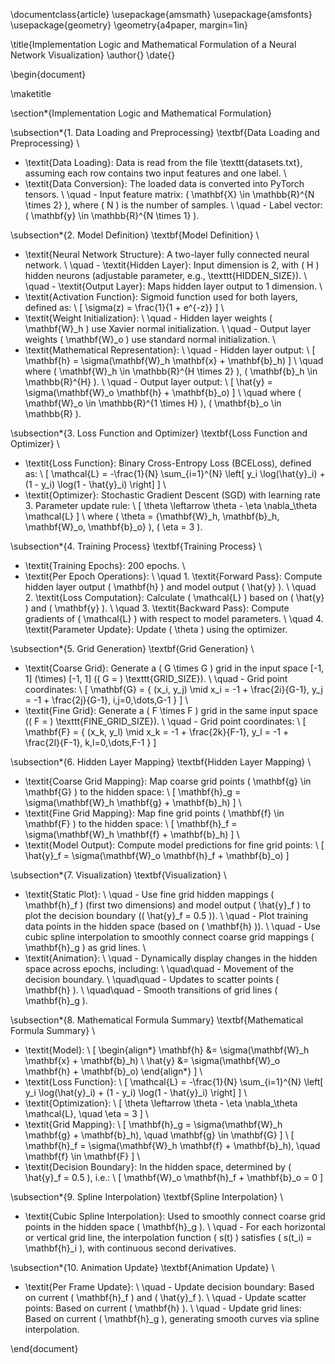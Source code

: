 \documentclass{article}
\usepackage{amsmath}
\usepackage{amsfonts}
\usepackage{geometry}
\geometry{a4paper, margin=1in}

\title{Implementation Logic and Mathematical Formulation of a Neural Network Visualization}
\author{}
\date{}

\begin{document}

\maketitle

\section*{Implementation Logic and Mathematical Formulation}

\subsection*{1. Data Loading and Preprocessing}
\textbf{Data Loading and Preprocessing} \\
- \textit{Data Loading}: Data is read from the file \texttt{datasets.txt}, assuming each row contains two input features and one label. \\
- \textit{Data Conversion}: The loaded data is converted into PyTorch tensors. \\
\quad - Input feature matrix: \( \mathbf{X} \in \mathbb{R}^{N \times 2} \), where \( N \) is the number of samples. \\
\quad - Label vector: \( \mathbf{y} \in \mathbb{R}^{N \times 1} \).

\subsection*{2. Model Definition}
\textbf{Model Definition} \\
- \textit{Neural Network Structure}: A two-layer fully connected neural network. \\
\quad - \textit{Hidden Layer}: Input dimension is 2, with \( H \) hidden neurons (adjustable parameter, e.g., \texttt{HIDDEN\_SIZE}). \\
\quad - \textit{Output Layer}: Maps hidden layer output to 1 dimension. \\
- \textit{Activation Function}: Sigmoid function used for both layers, defined as: \\
\[
\sigma(z) = \frac{1}{1 + e^{-z}}
\] \\
- \textit{Weight Initialization}: \\
\quad - Hidden layer weights \( \mathbf{W}_h \) use Xavier normal initialization. \\
\quad - Output layer weights \( \mathbf{W}_o \) use standard normal initialization. \\
- \textit{Mathematical Representation}: \\
\quad - Hidden layer output: \\
\[
\mathbf{h} = \sigma(\mathbf{W}_h \mathbf{x} + \mathbf{b}_h)
\] \\
\quad where \( \mathbf{W}_h \in \mathbb{R}^{H \times 2} \), \( \mathbf{b}_h \in \mathbb{R}^{H} \). \\
\quad - Output layer output: \\
\[
\hat{y} = \sigma(\mathbf{W}_o \mathbf{h} + \mathbf{b}_o)
\] \\
\quad where \( \mathbf{W}_o \in \mathbb{R}^{1 \times H} \), \( \mathbf{b}_o \in \mathbb{R} \).

\subsection*{3. Loss Function and Optimizer}
\textbf{Loss Function and Optimizer} \\
- \textit{Loss Function}: Binary Cross-Entropy Loss (BCELoss), defined as: \\
\[
\mathcal{L} = -\frac{1}{N} \sum_{i=1}^{N} \left[ y_i \log(\hat{y}_i) + (1 - y_i) \log(1 - \hat{y}_i) \right]
\] \\
- \textit{Optimizer}: Stochastic Gradient Descent (SGD) with learning rate 3. Parameter update rule: \\
\[
\theta \leftarrow \theta - \eta \nabla_\theta \mathcal{L}
\] \\
where \( \theta = \{\mathbf{W}_h, \mathbf{b}_h, \mathbf{W}_o, \mathbf{b}_o\} \), \( \eta = 3 \).

\subsection*{4. Training Process}
\textbf{Training Process} \\
- \textit{Training Epochs}: 200 epochs. \\
- \textit{Per Epoch Operations}: \\
\quad 1. \textit{Forward Pass}: Compute hidden layer output \( \mathbf{h} \) and model output \( \hat{y} \). \\
\quad 2. \textit{Loss Computation}: Calculate \( \mathcal{L} \) based on \( \hat{y} \) and \( \mathbf{y} \). \\
\quad 3. \textit{Backward Pass}: Compute gradients of \( \mathcal{L} \) with respect to model parameters. \\
\quad 4. \textit{Parameter Update}: Update \( \theta \) using the optimizer.

\subsection*{5. Grid Generation}
\textbf{Grid Generation} \\
- \textit{Coarse Grid}: Generate a \( G \times G \) grid in the input space [-1, 1] \(\times\) [-1, 1] (\( G = \) \texttt{GRID\_SIZE}). \\
\quad - Grid point coordinates: \\
\[
\mathbf{G} = \{ (x_i, y_j) \mid x_i = -1 + \frac{2i}{G-1}, y_j = -1 + \frac{2j}{G-1}, i,j=0,\dots,G-1 \}
\] \\
- \textit{Fine Grid}: Generate a \( F \times F \) grid in the same input space (\( F = \) \texttt{FINE\_GRID\_SIZE}). \\
\quad - Grid point coordinates: \\
\[
\mathbf{F} = \{ (x_k, y_l) \mid x_k = -1 + \frac{2k}{F-1}, y_l = -1 + \frac{2l}{F-1}, k,l=0,\dots,F-1 \}
\]

\subsection*{6. Hidden Layer Mapping}
\textbf{Hidden Layer Mapping} \\
- \textit{Coarse Grid Mapping}: Map coarse grid points \( \mathbf{g} \in \mathbf{G} \) to the hidden space: \\
\[
\mathbf{h}_g = \sigma(\mathbf{W}_h \mathbf{g} + \mathbf{b}_h)
\] \\
- \textit{Fine Grid Mapping}: Map fine grid points \( \mathbf{f} \in \mathbf{F} \) to the hidden space: \\
\[
\mathbf{h}_f = \sigma(\mathbf{W}_h \mathbf{f} + \mathbf{b}_h)
\] \\
- \textit{Model Output}: Compute model predictions for fine grid points: \\
\[
\hat{y}_f = \sigma(\mathbf{W}_o \mathbf{h}_f + \mathbf{b}_o)
\]

\subsection*{7. Visualization}
\textbf{Visualization} \\
- \textit{Static Plot}: \\
\quad - Use fine grid hidden mappings \( \mathbf{h}_f \) (first two dimensions) and model output \( \hat{y}_f \) to plot the decision boundary (\( \hat{y}_f = 0.5 \)). \\
\quad - Plot training data points in the hidden space (based on \( \mathbf{h} \)). \\
\quad - Use cubic spline interpolation to smoothly connect coarse grid mappings \( \mathbf{h}_g \) as grid lines. \\
- \textit{Animation}: \\
\quad - Dynamically display changes in the hidden space across epochs, including: \\
\quad\quad - Movement of the decision boundary. \\
\quad\quad - Updates to scatter points \( \mathbf{h} \). \\
\quad\quad - Smooth transitions of grid lines \( \mathbf{h}_g \).

\subsection*{8. Mathematical Formula Summary}
\textbf{Mathematical Formula Summary} \\
- \textit{Model}: \\
\[
\begin{align*}
\mathbf{h} &= \sigma(\mathbf{W}_h \mathbf{x} + \mathbf{b}_h) \\
\hat{y} &= \sigma(\mathbf{W}_o \mathbf{h} + \mathbf{b}_o)
\end{align*}
\] \\
- \textit{Loss Function}: \\
\[
\mathcal{L} = -\frac{1}{N} \sum_{i=1}^{N} \left[ y_i \log(\hat{y}_i) + (1 - y_i) \log(1 - \hat{y}_i) \right]
\] \\
- \textit{Optimization}: \\
\[
\theta \leftarrow \theta - \eta \nabla_\theta \mathcal{L}, \quad \eta = 3
\] \\
- \textit{Grid Mapping}: \\
\[
\mathbf{h}_g = \sigma(\mathbf{W}_h \mathbf{g} + \mathbf{b}_h), \quad \mathbf{g} \in \mathbf{G}
\] \\
\[
\mathbf{h}_f = \sigma(\mathbf{W}_h \mathbf{f} + \mathbf{b}_h), \quad \mathbf{f} \in \mathbf{F}
\] \\
- \textit{Decision Boundary}: In the hidden space, determined by \( \hat{y}_f = 0.5 \), i.e.: \\
\[
\mathbf{W}_o \mathbf{h}_f + \mathbf{b}_o = 0
\]

\subsection*{9. Spline Interpolation}
\textbf{Spline Interpolation} \\
- \textit{Cubic Spline Interpolation}: Used to smoothly connect coarse grid points in the hidden space \( \mathbf{h}_g \). \\
\quad - For each horizontal or vertical grid line, the interpolation function \( s(t) \) satisfies \( s(t_i) = \mathbf{h}_i \), with continuous second derivatives.

\subsection*{10. Animation Update}
\textbf{Animation Update} \\
- \textit{Per Frame Update}: \\
\quad - Update decision boundary: Based on current \( \mathbf{h}_f \) and \( \hat{y}_f \). \\
\quad - Update scatter points: Based on current \( \mathbf{h} \). \\
\quad - Update grid lines: Based on current \( \mathbf{h}_g \), generating smooth curves via spline interpolation.

\end{document}
